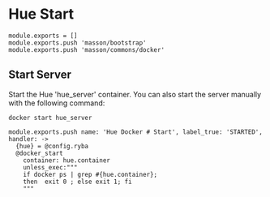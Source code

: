 
# Hue Start

    module.exports = []
    module.exports.push 'masson/bootstrap'
    module.exports.push 'masson/commons/docker'

## Start Server

Start the Hue 'hue_server' container. You can also start the server manually with the following
command:

```
docker start hue_server
```

    module.exports.push name: 'Hue Docker # Start', label_true: 'STARTED', handler: ->
      {hue} = @config.ryba
      @docker_start
        container: hue.container
        unless_exec:"""
        if docker ps | grep #{hue.container};
        then  exit 0 ; else exit 1; fi
        """
